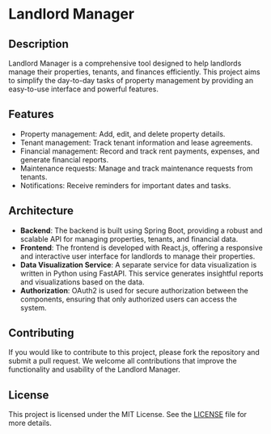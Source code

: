 # Landlord Manager

## Description
Landlord Manager is a comprehensive tool designed to help landlords manage their properties, tenants, and finances efficiently. This project aims to simplify the day-to-day tasks of property management by providing an easy-to-use interface and powerful features.

## Features
- Property management: Add, edit, and delete property details.
- Tenant management: Track tenant information and lease agreements.
- Financial management: Record and track rent payments, expenses, and generate financial reports.
- Maintenance requests: Manage and track maintenance requests from tenants.
- Notifications: Receive reminders for important dates and tasks.

## Architecture
- **Backend**: The backend is built using Spring Boot, providing a robust and scalable API for managing properties, tenants, and financial data.
- **Frontend**: The frontend is developed with React.js, offering a responsive and interactive user interface for landlords to manage their properties.
- **Data Visualization Service**: A separate service for data visualization is written in Python using FastAPI. This service generates insightful reports and visualizations based on the data.
- **Authorization**: OAuth2 is used for secure authorization between the components, ensuring that only authorized users can access the system.

## Contributing
If you would like to contribute to this project, please fork the repository and submit a pull request. We welcome all contributions that improve the functionality and usability of the Landlord Manager.

## License
This project is licensed under the MIT License. See the [LICENSE](LICENSE) file for more details.

